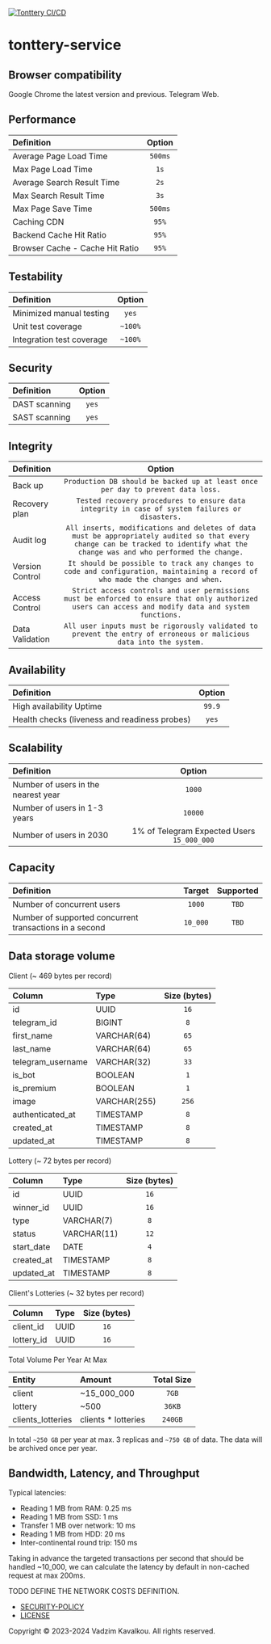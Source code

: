 [![Tonttery CI/CD](https://github.com/fragaLY/tonttery-service/actions/workflows/tonterry-service.yml/badge.svg?branch=main)](https://github.com/fragaLY/tonttery-service/actions/workflows/tonterry-service.yml)
# tonttery-service

## Browser compatibility

Google Chrome the latest version and previous.
Telegram Web.

## Performance

| Definition                          | Option |
| :---                                | :---:  |
| Average Page Load Time              | `500ms`|
| Max Page Load Time                  | `1s`   |
| Average Search Result Time          | `2s`   |
| Max Search Result Time              | `3s`   |
| Max Page Save Time                  | `500ms`|
| Caching	CDN                         | `95%`  |
| Backend Cache Hit Ratio             | `95%`  |
| Browser Cache - Cache Hit Ratio     | `95%`  |

## Testability

| Definition                          | Option |
| :---                                | :---:  |
| Minimized manual testing            | `yes`  |
| Unit test coverage                  | `~100%`|
| Integration test coverage           | `~100%`|

## Security

| Definition                          | Option |
| :---                                | :---:  |
| DAST scanning                       | `yes`  |
| SAST scanning                       | `yes`  |

## Integrity

| Definition                          | Option |
| :---                                | :---:  |
| Back up                             | `Production DB should be backed up at least once per day to prevent data loss.`  |
| Recovery plan                       | `Tested recovery procedures to ensure data integrity in case of system failures or disasters.`  |
| Audit log                           | `All inserts, modifications and deletes of data must be appropriately audited so that every change can be tracked to identify what the change was and who performed the change.`  |
| Version Control                     | `It should be possible to track any changes to code and configuration, maintaining a record of who made the changes and when.`  |
| Access Control                      | `Strict access controls and user permissions must be enforced to ensure that only authorized users can access and modify data and system functions.`  |
| Data Validation                     | `All user inputs must be rigorously validated to prevent the entry of erroneous or malicious data into the system.`  |

## Availability

| Definition                                    | Option |
| :---                                          | :---:  |
| High availability	Uptime                      | `99.9` |
| Health checks (liveness and readiness probes) | `yes` |

## Scalability

| Definition                          | Option                                     |
| :---                                | :---:                                      |
| Number of users in the nearest year | `1000`                                     |
| Number of users in 1-3 years        | `10000`                                    |
| Number of users in 2030             | 1% of Telegram Expected Users `15_000_000` |

##	Capacity

| Definition                                              | Target   | Supported |
| :---                                                    | :---:    | :---:     |
| Number of concurrent users                              | `1000`   | `TBD`     |
| Number of supported concurrent transactions in a second | `10_000` | `TBD`     |

## Data storage volume

Client (~ 469 bytes per record)

| Column           | Type        | Size (bytes) |
| :---             | :---        | :---:        |
|id                | UUID        |   `16`       |
|telegram_id       | BIGINT      |   `8`        |
|first_name        | VARCHAR(64) |   `65`       |
|last_name         | VARCHAR(64) |   `65`       |
|telegram_username | VARCHAR(32) |   `33`       |
|is_bot            | BOOLEAN     |   `1`        |
|is_premium        | BOOLEAN     |   `1`        |
|image             | VARCHAR(255)|   `256`      |
|authenticated_at  | TIMESTAMP   |   `8`        |
|created_at        | TIMESTAMP   |   `8`        |
|updated_at        | TIMESTAMP   |   `8`        |

Lottery (~ 72 bytes per record)

| Column           | Type        | Size (bytes) |
| :---             | :---        | :---:        |
|id                | UUID        |   `16`       |
|winner_id         | UUID        |   `16`       |
|type              | VARCHAR(7)  |   `8`        |
|status            | VARCHAR(11) |   `12`       |
|start_date        | DATE        |   `4`        |
|created_at        | TIMESTAMP   |   `8`        |
|updated_at        | TIMESTAMP   |   `8`        |

Client's Lotteries (~ 32 bytes per record)

| Column           | Type        | Size (bytes) |
| :---             | :---        | :---:        |
|client_id         | UUID        |   `16`       |
|lottery_id        | UUID        |   `16`       |

Total Volume Per Year At Max

| Entity           | Amount              | Total Size |
| :---             | :---                | :---:      |
|client            | ~15_000_000         |   `7GB`    |
|lottery           | ~500                |   `36KB`   |
|clients_lotteries | clients * lotteries |   `240GB`  |

In total `~250 GB` per year at max.
3 replicas and `~750 GB` of data.
The data will be archived once per year.

## Bandwidth, Latency, and Throughput

Typical latencies:
- Reading 1 MB from RAM: 0.25 ms
- Reading 1 MB from SSD: 1 ms
- Transfer 1 MB over network: 10 ms
- Reading 1 MB from HDD: 20 ms
- Inter-continental round trip: 150 ms

Taking in advance the targeted transactions per second that should be handled ~10_000, we can calculate the latency by default in non-cached request at max 200ms.

TODO DEFINE THE NETWORK COSTS DEFINITION.

- [SECURITY-POLICY](/SECURITY.md)
- [LICENSE](/LICENSE.md)

Copyright © 2023-2024 Vadzim Kavalkou. All rights reserved.